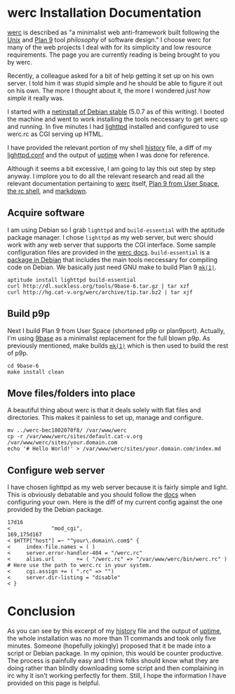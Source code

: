 werc Installation Documentation
===============================

[werc](http://werc.cat-v.org/) is described as "a minimalist web anti-framework built following the [Unix](http://doc.cat-v.org/unix/) and [Plan 9](http://plan9.cat-v.org/) tool _philosophy_ of software design."  I choose werc for many of the web projects I deal with for its simplicity and low resource requirements.  The page you are currently reading is being brought to you by werc.

Recently, a colleague asked for a bit of help getting it set up on his own server.  I told him it was stupid simple and he should be able to figure it out on his own.  The more I thought about it, the more I wondered _just how simple_ it really was.

I started with a [netinstall of Debian stable](http://www.debian.org/CD/netinst/) (5.0.7 as of this writing).  I booted the machine and went to work installing the tools neccessary to get werc up and running.  In five minutes I had [lighttpd](http://www.lighttpd.net/) installed and configured to use werc.rc as CGI serving up HTML.

I have provided the relevant portion of my shell [history](history.log) file, a diff of my [lighttpd.conf](lighttpd.conf.diff) and the output of [uptime](uptime.log) when I was done for reference.

Although it seems a bit excessive, I am going to lay this out step by step anyway.  I implore you to do all the relevant research and read all the relevant documentation pertaining to [werc](http://werc.cat-v.org/docs/) itself, [Plan 9 from User Space](http://swtch.com/plan9port/), [the rc shell](http://doc.cat-v.org/plan_9/4th_edition/papers/rc), and [markdown](http://daringfireball.net/projects/markdown/syntax).

## Acquire software

I am using Debian so I grab <code>lighttpd</code> and <code>build-essential</code> with the aptitude package manager.  I chose <code>lighttpd</code> as my web server, but werc should work with any web server that supports the CGI interface.  Some sample configuration files are provided in the [werc docs](http://werc.cat-v.org/docs/web-server-setup/).  <code>build-essential</code> is a [package in Debian](http://packages.debian.org/sid/build-essential) that includes the main tools neccessary for compiling code on Debian.  We basically just need GNU make to build Plan 9 <code>[mk(1)](http://man.cat-v.org/plan_9/1/mk)</code>.

    aptitude install lighttpd build-essential
    curl http://dl.suckless.org/tools/9base-6.tar.gz | tar xzf
    curl http://hg.cat-v.org/werc/archive/tip.tar.bz2 | tar xjf

## Build p9p

Next I build Plan 9 from User Space (shortened p9p or plan9port).  Actually, I'm using [9base](http://tools.suckless.org/9base) as a minimalist replacement for the full blown p9p.  As previously mentioned, make builds <code>[mk(1)](http://man.cat-v.org/plan_9/1/mk)</code> which is then used to build the rest of p9p.

    cd 9base-6
    make install clean
    
## Move files/folders into place

A beautiful thing about werc is that it deals solely with flat files and directories.  This makes it painless to set up, manage and configure.

    mv ../werc-bec1802070f8/ /var/www/werc
    cp -r /var/www/werc/sites/default.cat-v.org /var/www/werc/sites/your.domain.com
    echo '# Hello World!' > /var/www/werc/sites/your.domain.com/index.md

## Configure web server

I have chosen lighttpd as my web server because it is fairly simple and light.  This is obviously debatable and you should follow the [docs](http://werc.cat-v.org/docs/web-server-setup/) when configuring your own.  Here is the diff of my current config against the one provided by the Debian package.

    17d16
    <             "mod_cgi",
    169,175d167
    < $HTTP["host"] =~ "^your\.domain\.com$" {
    <     index-file.names = ( )
    <     server.error-handler-404 = "/werc.rc"
    <     alias.url       += ( "/werc.rc" => "/var/www/werc/bin/werc.rc" ) # Here use the path to werc.rc in your system.
    <     cgi.assign += ( ".rc" => "")
    <     server.dir-listing = "disable"
    < }

# Conclusion

As you can see by this excerpt of my [history](history.log) file and the output of [uptime](uptime.log), the whole installation was no more than 11 commands and took only five minutes.  Someone (hopefully jokingly) proposed that it be made into a script or Debian package.  In my opinion, this would be counter productive.  The process is painfully easy and I think folks should know what they are doing rather than blindly downloading some script and then complaining in irc why it isn't working perfectly for them.  Still, I hope the information I have provided on this page is helpful.
